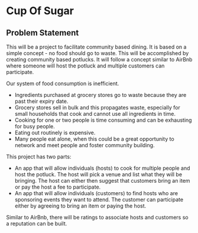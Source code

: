 # Cup Of Sugar

## Problem Statement
This will be a project to facilitate community based dining.  It is based on a simple concept - no food should go to waste.  This will be accomplished by creating community based potlucks.  It will follow a concept similar to AirBnb where someone will host the potluck and multiple customers can participate. 

Our system of food consumption is inefficient.  
* Ingredients purchased at grocery stores go to waste because they are past their expiry date.
* Grocery stores sell in bulk and this propagates waste, especially for small households that cook and cannot use all ingredients in time.
* Cooking for one or two people is time consuming and can be exhausting for busy people.
* Eating out routinely is expensive.
* Many people eat alone, when this could be a great opportunity to network and meet people and foster community building.

This project has two parts:
* An app that will allow individuals (hosts) to cook for multiple people and host the potluck.  The host will pick a venue and list what they will be bringing.  The host can either then suggest that customers bring an item or pay the host a fee to participate.
* An app that will allow individuals (customers) to find hosts who are sponsoring events they want to attend.  The customer can participate either by agreeing to bring an item or paying the host.

Similar to AirBnb, there will be ratings to associate hosts and customers so a reputation can be built.